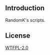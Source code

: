 ## Introduction
RandomK's scripts.

## License
[link]: https://tldrlegal.com/license/do-wtf-you-want-to-public-license-v2-(wtfpl-2.0)#fulltext "WTFPL-2.0"
[WTFPL-2.0][link]
